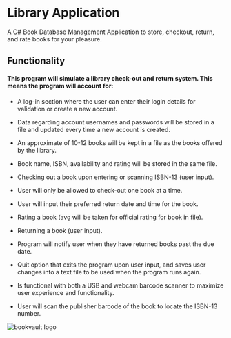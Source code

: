 # Library Application
A C# Book Database Management Application to store, checkout, return, and rate books for your pleasure.

 ## Functionality
 #### This program will simulate a library check-out and return system. This means the program will account for:
 * A log-in section where the user can enter their login details for validation or create a new account.
 * Data regarding account usernames and passwords will be stored in a file and updated every time a new account is created.
 * An approximate of 10-12 books will be kept in a file as the books offered by the library.
 * Book name, ISBN, availability and rating will be stored in the same file.
 * Checking out a book upon entering or scanning ISBN-13 (user input).
 * User will only be allowed to check-out one book at a time.
 * User will input their preferred return date and time for the book.

 * Rating a book (avg will be taken for official rating for book in file).
 * Returning a book (user input).
 * Program will notify user when they have returned books past the due date.
 * Quit option that exits the program upon user input, and saves user changes into a text file to be used when the program runs again.
 * Is functional with both a USB and webcam barcode scanner to maximize user experience and functionality.
 * User will scan the publisher barcode of the book to locate the ISBN-13 number.

![bookvault logo](https://github.com/user-attachments/assets/087650e5-01ff-43df-a930-e62d32df9422)
